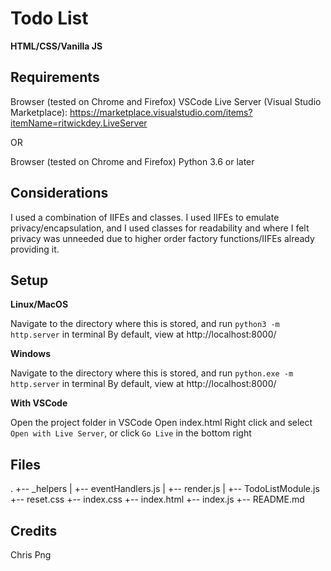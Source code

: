 # Todo List

**HTML/CSS/Vanilla JS**

## Requirements

Browser (tested on Chrome and Firefox)
VSCode
Live Server (Visual Studio Marketplace): https://marketplace.visualstudio.com/items?itemName=ritwickdey.LiveServer

OR

Browser (tested on Chrome and Firefox)
Python 3.6 or later

## Considerations

I used a combination of IIFEs and classes. I used IIFEs to emulate privacy/encapsulation, and I used classes for readability and where I felt privacy was unneeded due to higher order factory functions/IIFEs already providing it.

## Setup

**Linux/MacOS**

Navigate to the directory where this is stored, and run `python3 -m http.server` in terminal
By default, view at http://localhost:8000/

**Windows**

Navigate to the directory where this is stored, and run `python.exe -m http.server` in terminal
By default, view at http://localhost:8000/

**With VSCode**

Open the project folder in VSCode
Open index.html
Right click and select `Open with Live Server`, or click `Go Live` in the bottom right

## Files
.
+-- _helpers
|   +-- eventHandlers.js
|   +-- render.js
|   +-- TodoListModule.js
+-- reset.css
+-- index.css
+-- index.html
+-- index.js
+-- README.md

## Credits

Chris Png